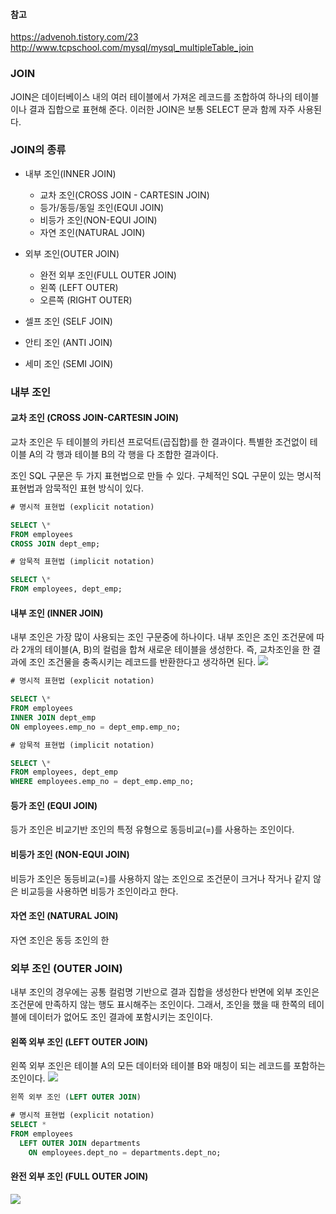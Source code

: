 #### 참고

https://advenoh.tistory.com/23
http://www.tcpschool.com/mysql/mysql_multipleTable_join

### JOIN

JOIN은 데이터베이스 내의 여러 테이블에서 가져온 레코드를 조합하여 하나의 테이블이나 결과 집합으로 표현해 준다.
이러한 JOIN은 보통 SELECT 문과 함께 자주 사용된다.

### JOIN의 종류

- 내부 조인(INNER JOIN)

  - 교차 조인(CROSS JOIN - CARTESIN JOIN)
  - 등가/동등/동일 조인(EQUI JOIN)
  - 비등가 조인(NON-EQUI JOIN)
  - 자연 조인(NATURAL JOIN)

- 외부 조인(OUTER JOIN)

  - 완전 외부 조인(FULL OUTER JOIN)
  - 왼쪽 (LEFT OUTER)
  - 오른쪽 (RIGHT OUTER)

- 셀프 조인 (SELF JOIN)
- 안티 조인 (ANTI JOIN)
- 세미 조인 (SEMI JOIN)

### 내부 조인

#### 교차 조인 (CROSS JOIN-CARTESIN JOIN)

교차 조인은 두 테이블의 카티션 프로덕트(곱집합)를 한 결과이다. 특별한 조건없이 테이블 A의 각 행과 테이블 B의 각 행을 다 조합한 결과이다.

조인 SQL 구문은 두 가지 표현법으로 만들 수 있다. 구체적인 SQL 구문이 있는 명시적 표현법과 암묵적인 표현 방식이 있다.

```sql
# 명시적 표현법 (explicit notation)

SELECT \*
FROM employees
CROSS JOIN dept_emp;

# 암묵적 표현법 (implicit notation)

SELECT \*
FROM employees, dept_emp;
```

#### 내부 조인 (INNER JOIN)

내부 조인은 가장 많이 사용되는 조인 구문중에 하나이다. 내부 조인은 조인 조건문에 따라 2개의 테이블(A, B)의 컬럼을 합쳐 새로운 테이블을 생성한다. 즉, 교차조인을 한 결과에 조인 조건물을 충족시키는 레코드를 반환한다고 생각하면 된다.
![](https://velog.velcdn.com/images/sanizzang00/post/917b023a-0d71-44bf-a0ff-33f37dde4d95/image.png)

```sql
# 명시적 표현법 (explicit notation)

SELECT \*
FROM employees
INNER JOIN dept_emp
ON employees.emp_no = dept_emp.emp_no;

# 암묵적 표현법 (implicit notation)

SELECT \*
FROM employees, dept_emp
WHERE employees.emp_no = dept_emp.emp_no;
```

#### 등가 조인 (EQUI JOIN)

등가 조인은 비교기반 조인의 특정 유형으로 동등비교(=)를 사용하는 조인이다.

#### 비등가 조인 (NON-EQUI JOIN)

비등가 조인은 동등비교(=)를 사용하지 않는 조인으로 조건문이 크거나 작거나 같지 않은 비교등을 사용하면 비등가 조인이라고 한다.

#### 자연 조인 (NATURAL JOIN)

자연 조인은 동등 조인의 한

### 외부 조인 (OUTER JOIN)

내부 조인의 경우에는 공통 컬럼명 기반으로 결과 집합을 생성한다 반면에 외부 조인은 조건문에 만족하지 않는 행도 표시해주는 조인이다.
그래서, 조인을 했을 때 한쪽의 테이블에 데이터가 없어도 조인 결과에 포함시키는 조인이다.

#### 왼쪽 외부 조인 (LEFT OUTER JOIN)

왼쪽 외부 조인은 테이블 A의 모든 데이터와 테이블 B와 매칭이 되는 레코드를 포함하는 조인이다.
![](https://velog.velcdn.com/images/sanizzang00/post/3582de9e-86a9-4802-88c2-2142551c6d68/image.png)

```sql
왼쪽 외부 조인 (LEFT OUTER JOIN)

# 명시적 표현법 (explicit notation)
SELECT *
FROM employees
  LEFT OUTER JOIN departments
    ON employees.dept_no = departments.dept_no;

```

#### 완전 외부 조인 (FULL OUTER JOIN)

![](https://velog.velcdn.com/images/sanizzang00/post/9e1733c9-619b-4d25-a3ae-d6045993bc08/image.png)
